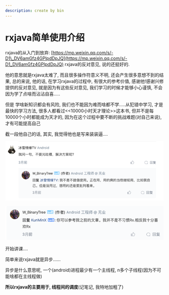 ```yaml
---
description: create by bin
---
```


# rxjava简单使用介绍

rxjava的从入门到放弃:  [https://mp.weixin.qq.com/s/-D1\_DV6amGfz4GPlpdDpJQ](https://mp.weixin.qq.com/s/-D1_DV6amGfz4GPlpdDpJQ)  rxjava的反对意见, 说的还挺好的.

他的意思就是rxjava太难了, 而且很多操作符意义不明,  还会产生很多意想不到的结果,  总的来说, 他的话, 在学习rxjava的过程中, 有很大的参考价值, 感谢他!感谢兴修提供的反对意见,  就是因为有这些反对意见, 我们学习的时候才能够小心谨慎,  不会因为学了点啥而沾沾自喜.....

但是 学啥新知识都会有风险,  我们也不能因为难而啥都不学.....从犯错中学习, 才是最快的学习方法,  很多人都看过&lt;&lt;10000小时天才理论&gt;&gt;这本书,  但并不是每10000个小时都能成为天才的,  因为在这个过程中要不断的挑战难题\(对自己来说\), 才有可能提高自己

截一段他自己的话,  其实,  我觉得他也是写来装装逼....

![](.gitbook/assets/image%20%283%29.png)

![](.gitbook/assets/image%20%284%29.png)

开始讲课....

简单来说rxjava就是异步......

异步是什么意思呢,  一个\(android\)进程最少有一个主线程, n多个子线程\(因为不可能啥都在主线程做\)

**所以rxjava的主要用于, 线程间的调度**\(记笔记, 我特地加粗了\)

